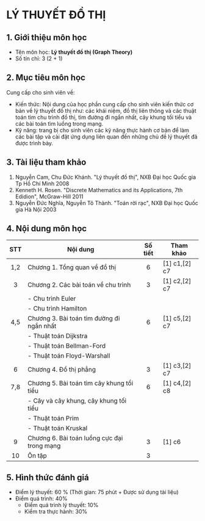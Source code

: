 # LÝ THUYẾT ĐỒ THỊ




## 1. Giới thiệu môn học

* Tên môn học: **Lý thuyết đồ thị (Graph Theory)**
* Số tín chỉ: 3 (2 + 1)

## 2. Mục tiêu môn học

Cung cấp cho sinh viên về:
* Kiến thức: Nội dung của học phần cung cấp cho sinh viên kiến thức cơ bản về lý thuyết đồ thị như: các khái niệm, đồ thị liên thông và các thuật toán tìm chu trình đồ thị, tìm đường
đi ngắn nhất, cây khung tối tiểu và các bài toán tìm luồng trong mạng.
* Kỹ năng: trang bị cho sinh viên các kỹ năng thực hành cơ bản để làm các bài tập và cài đặt ứng dụng liên quan đến những chủ đề lý thuyết đã được trình bày.

## 3. Tài liệu tham khảo

1. Nguyễn Cam, Chu Đức Khánh. "Lý thuyết đồ thị", NXB Đại học Quốc gia Tp Hồ Chí Minh 2008
2. Kenneth H. Rosen. "Discrete Mathematics and its Applications, 7th Edidion", McGraw-Hill 2011
3. Nguyễn Đức Nghĩa, Nguyễn Tô Thành. "Toán rời rạc", NXB Đại học Quốc gia Hà Nội 2003

## 4. Nội dung môn học

| STT  | Nội dung                                   | Số tiết |   Tham khảo   |
| :--: | ------------------------------------------ | :-----: | ------------- |
|  1,2 | Chương 1. Tổng quan về đồ thị              |    6    | [1] c1,[2] c7 |
|  3   | Chương 2. Các bài toán về chu trình        |    3    | [1] c2,[2] c7 |
|      | - Chu trình Euler                          |         |               |
|      | - Chu trình Hamilton                       |         |               |
|  4,5 | Chương 3. Bài toán tìm đường đi ngắn nhất  |    6    | [1] c5,[2] c7 |
|      | - Thuật toán Dijkstra                      |         |               |
|      | - Thuật toán Bellman-Ford                  |         |               |
|      | - Thuật toán Floyd-Warshall                |         |               |
|  6   | Chương 4. Đồ thị phẳng                     |    3    | [1] c3,[2] c7 |
|  7,8 | Chương 5. Bài toán tìm cây khung tổi tiểu  |    6    | [1] c4,[2] c8 |
|      | - Cây và cây khung, cây khung tối tiểu     |         |               |
|      | - Thuật toán Prim                          |         |               |
|      | - Thuật toán Kruskal                       |         |               |
|  9   | Chương 6. Bài toán luồng cực đại trong mạng|    3    | [1] c6        |
|  10  | Ôn tập                                     |    3    |               |

## 5. Hình thức đánh giá

* Điểm lý thuyết: 60 % (Thời gian: 75 phút + Được sử dụng tài liệu)
* Điểm quá trình: 40%
  * Điểm quá trình lý thuyết: 10%
  * Kiểm tra thực hành: 30%
